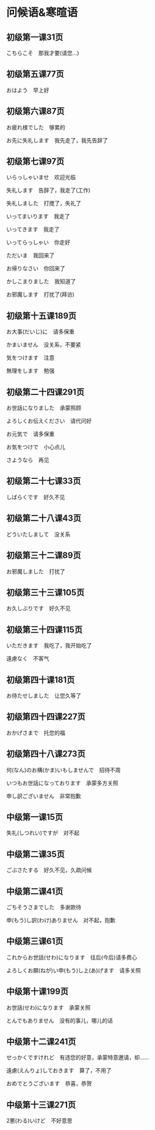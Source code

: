 # 问候语&寒暄语

## 初级第一课31页

こちらこそ　那我才要(请您…)

## 初级第五课77页

おはよう　早上好

## 初级第六课87页

お疲れ様でした　够累的

お先に失礼します　我先走了，我先告辞了

## 初级第七课97页

いらっしゃいませ　欢迎光临

失礼します　告辞了，我走了(工作)

失礼しました　打搅了，失礼了

いってまいります　我走了

いってきます　我走了

いってらっしゃい　你走好

ただいま　我回来了

お帰りなさい　你回来了

かしこまりました　我知道了

お邪魔します　打扰了(拜访)

## 初级第十五课189页

お大事(だいじ)に　请多保重

かまいません　没关系，不要紧

気をつけます　注意

無理をします　勉强

## 初级第二十四课291页

お世話になりました　承蒙照顾

よろしくお伝えください　请代问好

お元気で　请多保重

お気をつけで　小心点儿

さようなら　再见

## 初级第二十七课33页

しばらくです　好久不见

## 初级第二十八课43页

どういたしまして　没关系

## 初级第三十二课89页

お邪魔しました　打扰了

## 初级第三十三课105页

お久しぶりです　好久不见

## 初级第三十四课115页

いただきます　我吃了，我开始吃了

遠慮なく　不客气

## 初级第四十课181页

お待たせしました　让您久等了

## 初级第四十四课227页

おかげさまで　托您的福

## 初级第四十八课273页

何(なん)のお構(かま)いもしませんで　招待不周

いつもお世話になっております　承蒙多方关照

申し訳ございません　非常抱歉

## 中级第一课15页

失礼(しつれい)ですが　对不起

## 中级第二课35页

ごぶさたする　好久不见，久疏问候

## 中级第二课41页

ごちそうさまでした　多谢款待

申(もう)し訳(わけ)ありません　对不起，抱歉

## 中级第三课61页

これからお世話(せわ)になります　往后(今后)请多费心

よろしくお願(ねが)い申(もう)し上(あ)げます　请多关照

## 中级第十课199页

お世話(せわ)になります　承蒙关照

とんでもありません　没有的事儿，哪儿的话

## 中级第十二课241页

せっかくですけれど　有违您的好意，承蒙特意邀请，却……

遠慮(えんりょ)しておきます　算了，不用了

おめでとうございます　恭喜，恭贺

## 中级第十三课271页

2悪(わる)いけど　不好意思